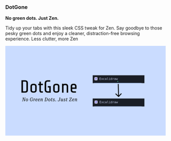 ### DotGone  
**No green dots. Just Zen.**  

Tidy up your tabs with this sleek CSS tweak for Zen. Say goodbye to those pesky green dots and enjoy a cleaner, distraction-free browsing experience. Less clutter, more Zen

![Preview](https://github.com/Evren-os/DotGone/raw/main/preview.png)
